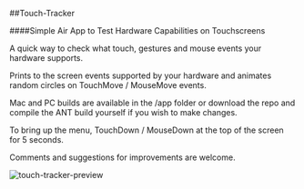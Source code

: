 ##Touch-Tracker

####Simple Air App to Test Hardware Capabilities on Touchscreens

A quick way to check what touch, gestures and mouse events your hardware supports.

Prints to the screen events supported by your hardware and animates random circles on TouchMove / MouseMove events.

Mac and PC builds are available in the /app folder or download the repo and compile the ANT build yourself if you wish to make changes.

To bring up the menu, TouchDown / MouseDown at the top of the screen for 5 seconds.

Comments and suggestions for improvements are welcome.

![touch-tracker-preview](http://braitsch.io/tmp/touch-tracker-github.png "touch-tracker")